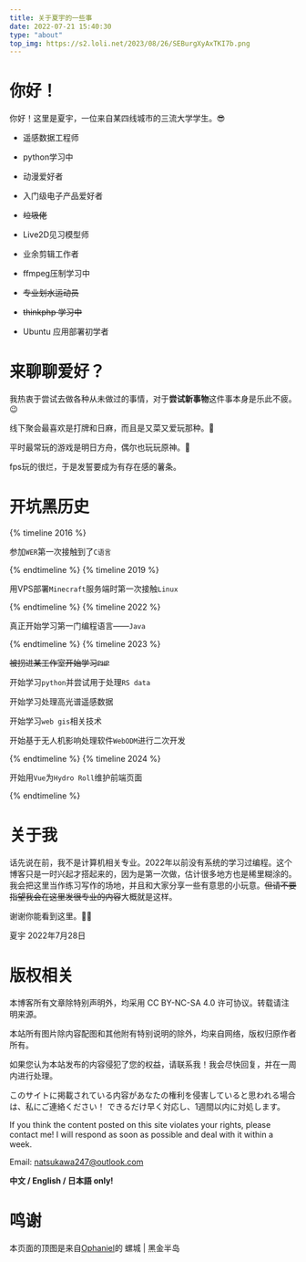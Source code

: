```yaml
---
title: 关于夏宇的一些事
date: 2022-07-21 15:40:30
type: "about" 
top_img: https://s2.loli.net/2023/08/26/SEBurgXyAxTKI7b.png
---
```

 # 你好！

 你好！这里是夏宇，一位来自某四线城市的三流大学学生。😎

- 遥感数据工程师

- python学习中

- 动漫爱好者

- 入门级电子产品爱好者 

- ~~垃圾佬~~

- Live2D见习模型师

- 业余剪辑工作者

- ffmpeg压制学习中

- ~~专业划水运动员~~

- ~~thinkphp 学习中~~

- Ubuntu 应用部署初学者

# 来聊聊爱好？

我热衷于尝试去做各种从未做过的事情，对于**尝试新事物**这件事本身是乐此不疲。😉

线下聚会最喜欢是打牌和日麻，而且是又菜又爱玩那种。🤣

平时最常玩的游戏是明日方舟，偶尔也玩玩原神。🤗

fps玩的很烂，于是发誓要成为有存在感的薯条。

# 开坑黑历史
{% timeline 2016 %}
<!-- timeline 9月 -->
参加`WER`第一次接触到了`C语言`
<!-- endtimeline -->
{% endtimeline %}
{% timeline 2019 %}
<!-- timeline 11月 -->
用VPS部署`Minecraft`服务端时第一次接触`Linux`
<!-- endtimeline -->
{% endtimeline %}
{% timeline 2022 %}
<!-- timeline 4月 -->
真正开始学习第一门编程语言——`Java`
<!-- endtimeline -->
{% endtimeline %}
{% timeline 2023 %}
<!-- timeline 3月 -->
~~被拐进某工作室开始学习`PHP`~~
<!-- timeline 6月 -->
开始学习`python`并尝试用于处理`RS data`
<!-- timeline 7月 -->
开始学习处理高光谱遥感数据
<!-- endtimeline -->
<!-- timeline 10月 -->
开始学习`web gis`相关技术
<!-- endtimeline -->
<!-- timeline 11月 -->
开始基于无人机影响处理软件`WebODM`进行二次开发
<!-- endtimeline -->
{% endtimeline %}
{% timeline 2024 %}
<!-- timeline 6月 -->
开始用`Vue`为`Hydro Roll`维护前端页面
<!-- endtimeline -->
{% endtimeline %}


# 关于我
话先说在前，我不是计算机相关专业。2022年以前没有系统的学习过编程。这个博客只是一时兴起才搭起来的，因为是第一次做，估计很多地方也是稀里糊涂的。我会把这里当作练习写作的场地，并且和大家分享一些有意思的小玩意。~~但请不要指望我会在这里发很专业的内容~~大概就是这样。

谢谢你能看到这里。🥳🥳

夏宇
2022年7月28日

# 版权相关
本博客所有文章除特别声明外，均采用 CC BY-NC-SA 4.0 许可协议。转载请注明来源。

本站所有图片除内容配图和其他附有特别说明的除外，均来自网络，版权归原作者所有。

如果您认为本站发布的内容侵犯了您的权益，请联系我！我会尽快回复，并在一周内进行处理。

このサイトに掲載されている内容があなたの権利を侵害していると思われる場合は、私にご連絡ください！ できるだけ早く対応し、1週間以内に対処します。

If you think the content posted on this site violates your rights, please contact me! I will respond as soon as possible and deal with it within a week.

Email: natsukawa247@outlook.com

**中文 / English / 日本語 only!**

# 鸣谢
本页面的顶图是来自[Ophaniel](http://www.cnu.cc/users/1461236)的 螺城 | 黑金半岛
